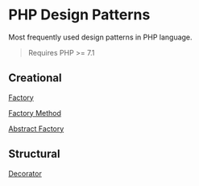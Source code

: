 PHP Design Patterns
========================

Most frequently used design patterns in PHP language. 
> Requires PHP >= 7.1

## Creational

[Factory](creational/Factory/README.md)

[Factory Method](creational/FactoryMethod/README.md)

[Abstract Factory](creational/AbstractFactory/README.md)

## Structural

[Decorator](structural/Decorator/README.md)

